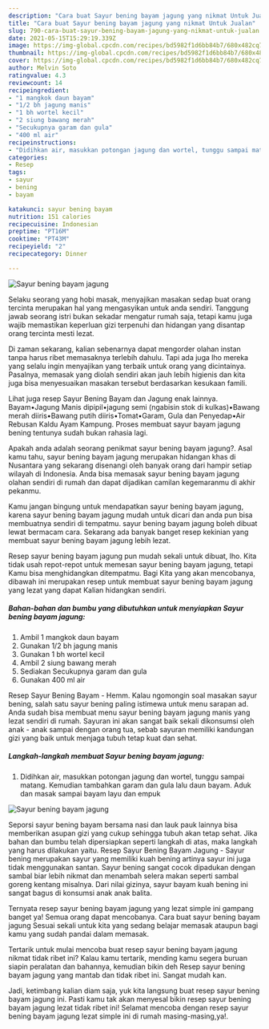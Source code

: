 ```yaml
---
description: "Cara buat Sayur bening bayam jagung yang nikmat Untuk Jualan"
title: "Cara buat Sayur bening bayam jagung yang nikmat Untuk Jualan"
slug: 790-cara-buat-sayur-bening-bayam-jagung-yang-nikmat-untuk-jualan
date: 2021-05-15T15:29:19.339Z
image: https://img-global.cpcdn.com/recipes/bd5982f1d6bb84b7/680x482cq70/sayur-bening-bayam-jagung-foto-resep-utama.jpg
thumbnail: https://img-global.cpcdn.com/recipes/bd5982f1d6bb84b7/680x482cq70/sayur-bening-bayam-jagung-foto-resep-utama.jpg
cover: https://img-global.cpcdn.com/recipes/bd5982f1d6bb84b7/680x482cq70/sayur-bening-bayam-jagung-foto-resep-utama.jpg
author: Melvin Soto
ratingvalue: 4.3
reviewcount: 14
recipeingredient:
- "1 mangkok daun bayam"
- "1/2 bh jagung manis"
- "1 bh wortel kecil"
- "2 siung bawang merah"
- "Secukupnya garam dan gula"
- "400 ml air"
recipeinstructions:
- "Didihkan air, masukkan potongan jagung dan wortel, tunggu sampai matang. Kemudian tambahkan garam dan gula lalu daun bayam. Aduk dan masak sampai bayam layu dan empuk"
categories:
- Resep
tags:
- sayur
- bening
- bayam

katakunci: sayur bening bayam 
nutrition: 151 calories
recipecuisine: Indonesian
preptime: "PT16M"
cooktime: "PT43M"
recipeyield: "2"
recipecategory: Dinner

---
```



![Sayur bening bayam jagung](https://img-global.cpcdn.com/recipes/bd5982f1d6bb84b7/680x482cq70/sayur-bening-bayam-jagung-foto-resep-utama.jpg)

Selaku seorang yang hobi masak, menyajikan masakan sedap buat orang tercinta merupakan hal yang mengasyikan untuk anda sendiri. Tanggung jawab seorang istri bukan sekadar mengatur rumah saja, tetapi kamu juga wajib memastikan keperluan gizi terpenuhi dan hidangan yang disantap orang tercinta mesti lezat.

Di zaman  sekarang, kalian sebenarnya dapat mengorder olahan instan tanpa harus ribet memasaknya terlebih dahulu. Tapi ada juga lho mereka yang selalu ingin menyajikan yang terbaik untuk orang yang dicintainya. Pasalnya, memasak yang diolah sendiri akan jauh lebih higienis dan kita juga bisa menyesuaikan masakan tersebut berdasarkan kesukaan famili. 

Lihat juga resep Sayur Bening Bayam dan Jagung enak lainnya. Bayam•Jagung Manis dipipil•jagung semi (ngabisin stok di kulkas)•Bawang merah diiris•Bawang putih diiris•Tomat•Garam, Gula dan Penyedap•Air Rebusan Kaldu Ayam Kampung. Proses membuat sayur bayam jagung bening tentunya sudah bukan rahasia lagi.

Apakah anda adalah seorang penikmat sayur bening bayam jagung?. Asal kamu tahu, sayur bening bayam jagung merupakan hidangan khas di Nusantara yang sekarang disenangi oleh banyak orang dari hampir setiap wilayah di Indonesia. Anda bisa memasak sayur bening bayam jagung olahan sendiri di rumah dan dapat dijadikan camilan kegemaranmu di akhir pekanmu.

Kamu jangan bingung untuk mendapatkan sayur bening bayam jagung, karena sayur bening bayam jagung mudah untuk dicari dan anda pun bisa membuatnya sendiri di tempatmu. sayur bening bayam jagung boleh dibuat lewat bermacam cara. Sekarang ada banyak banget resep kekinian yang membuat sayur bening bayam jagung lebih lezat.

Resep sayur bening bayam jagung pun mudah sekali untuk dibuat, lho. Kita tidak usah repot-repot untuk memesan sayur bening bayam jagung, tetapi Kamu bisa menghidangkan ditempatmu. Bagi Kita yang akan mencobanya, dibawah ini merupakan resep untuk membuat sayur bening bayam jagung yang lezat yang dapat Kalian hidangkan sendiri.

<!--inarticleads1-->

##### Bahan-bahan dan bumbu yang dibutuhkan untuk menyiapkan Sayur bening bayam jagung:

1. Ambil 1 mangkok daun bayam
1. Gunakan 1/2 bh jagung manis
1. Gunakan 1 bh wortel kecil
1. Ambil 2 siung bawang merah
1. Sediakan Secukupnya garam dan gula
1. Gunakan 400 ml air


Resep Sayur Bening Bayam - Hemm. Kalau ngomongin soal masakan sayur bening, salah satu sayur bening paling istimewa untuk menu sarapan ad. Anda sudah bisa membuat menu sayur bening bayam jagung manis yang lezat sendiri di rumah. Sayuran ini akan sangat baik sekali dikonsumsi oleh anak - anak sampai dengan orang tua, sebab sayuran memiliki kandungan gizi yang baik untuk menjaga tubuh tetap kuat dan sehat. 

<!--inarticleads2-->

##### Langkah-langkah membuat Sayur bening bayam jagung:

1. Didihkan air, masukkan potongan jagung dan wortel, tunggu sampai matang. Kemudian tambahkan garam dan gula lalu daun bayam. Aduk dan masak sampai bayam layu dan empuk
<img src="https://img-global.cpcdn.com/steps/aa2e9695800e34ea/160x128cq70/sayur-bening-bayam-jagung-langkah-memasak-1-foto.jpg" alt="Sayur bening bayam jagung">

Seporsi sayur bening bayam bersama nasi dan lauk pauk lainnya bisa memberikan asupan gizi yang cukup sehingga tubuh akan tetap sehat. Jika bahan dan bumbu telah dipersiapkan seperti langkah di atas, maka langkah yang harus dilakukan yaitu. Resep Sayur Bening Bayam Jagung - Sayur bening merupakan sayur yang memiliki kuah bening artinya sayur ini juga tidak menggunakan santan. Sayur bening sangat cocok dipadukan dengan sambal biar lebih nikmat dan menambah selera makan seperti sambal goreng kentang misalnya. Dari nilai gizinya, sayur bayam kuah bening ini sangat bagus di konsumsi anak anak balita. 

Ternyata resep sayur bening bayam jagung yang lezat simple ini gampang banget ya! Semua orang dapat mencobanya. Cara buat sayur bening bayam jagung Sesuai sekali untuk kita yang sedang belajar memasak ataupun bagi kamu yang sudah pandai dalam memasak.

Tertarik untuk mulai mencoba buat resep sayur bening bayam jagung nikmat tidak ribet ini? Kalau kamu tertarik, mending kamu segera buruan siapin peralatan dan bahannya, kemudian bikin deh Resep sayur bening bayam jagung yang mantab dan tidak ribet ini. Sangat mudah kan. 

Jadi, ketimbang kalian diam saja, yuk kita langsung buat resep sayur bening bayam jagung ini. Pasti kamu tak akan menyesal bikin resep sayur bening bayam jagung lezat tidak ribet ini! Selamat mencoba dengan resep sayur bening bayam jagung lezat simple ini di rumah masing-masing,ya!.

